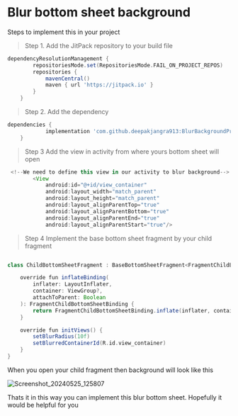 # Blur bottom sheet background
Steps to implement this in your project
> Step 1. Add the JitPack repository to your build file
```gradle
dependencyResolutionManagement {
		repositoriesMode.set(RepositoriesMode.FAIL_ON_PROJECT_REPOS)
		repositories {
			mavenCentral()
			maven { url 'https://jitpack.io' }
		}
	}
```
> Step 2. Add the dependency
```gradle 
dependencies {
	        implementation 'com.github.deepakjangra913:BlurBackgroundPractice:Tag'
	}
```


> Step 3 Add the view in activity from where yours bottom sheet will open 
```gradle 
 <!--We need to define this view in our activity to blur background-->
        <View
            android:id="@+id/view_container"
            android:layout_width="match_parent"
            android:layout_height="match_parent"
            android:layout_alignParentTop="true"
            android:layout_alignParentBottom="true"
            android:layout_alignParentEnd="true"
            android:layout_alignParentStart="true"/>
```
> Step 4 Implement the base bottom sheet fragment by your child fragment 
```gradle 

class ChildBottomSheetFragment : BaseBottomSheetFragment<FragmentChildBottomSheetBinding>() {

    override fun inflateBinding(
        inflater: LayoutInflater,
        container: ViewGroup?,
        attachToParent: Boolean
    ): FragmentChildBottomSheetBinding {
        return FragmentChildBottomSheetBinding.inflate(inflater, container, attachToParent)
    }

    override fun initViews() {
        setBlurRadius(10f)
        setBlurredContainerId(R.id.view_container)
    }
}
```
When you open your child fragment then background will look like this 

![Screenshot_20240525_125807](https://github.com/deepakjangra913/BlurBackgroundPractice/assets/106225128/766dc812-67a8-477b-a39a-5a6db5ea33e4)

Thats it in this way you can implement this blur bottom sheet. Hopefully it would be helpful for you  
